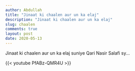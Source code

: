 ```yaml
---
author: Abdullah
title: "Jinaat ki chaalen aur un ka elaj"
description: "Jinaat ki chaalen aur un ka elaj"
slug: chaalen
comments: true
layout: post
date: 2020-05-13
---
```


Jinaat ki chaalen aur un ka elaj suniye Qari Nasir Salafi sy...

{{< youtube PfABz-QMR4U >}}

